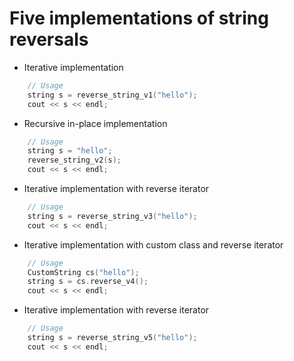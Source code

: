 Five implementations of string reversals
========================================

- Iterative implementation

```cpp
    // Usage
    string s = reverse_string_v1("hello");
    cout << s << endl;
```

- Recursive in-place implementation

```cpp
    // Usage
    string s = "hello";
    reverse_string_v2(s);
    cout << s << endl;
```

- Iterative implementation with reverse iterator

```cpp
    // Usage
    string s = reverse_string_v3("hello");
    cout << s << endl;
```

- Iterative implementation with custom class and reverse iterator

``` cpp
    // Usage
    CustomString cs("hello");
    string s = cs.reverse_v4();
    cout << s << endl;
```

- Iterative implementation with reverse iterator

```cpp
    // Usage
    string s = reverse_string_v5("hello");
    cout << s << endl;
```
